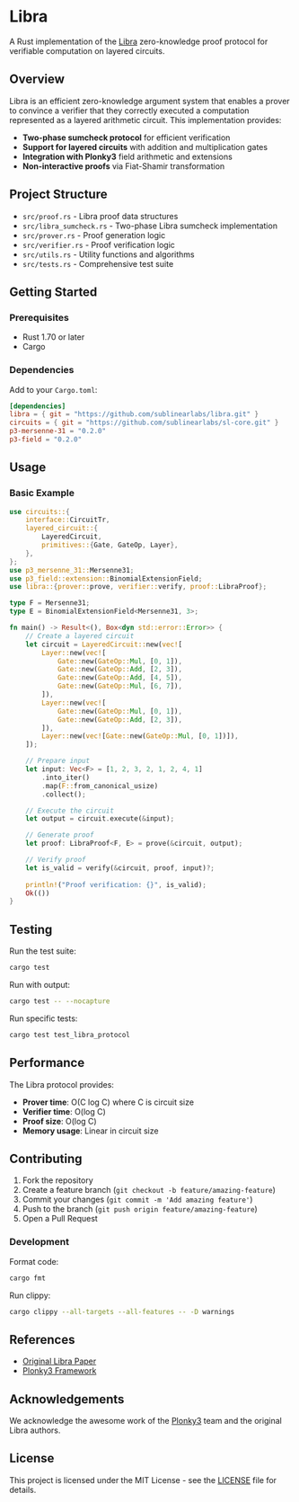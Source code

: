 # Libra

A Rust implementation of the [Libra](https://eprint.iacr.org/2019/317.pdf) zero-knowledge proof protocol for verifiable computation on layered circuits.

## Overview

Libra is an efficient zero-knowledge argument system that enables a prover to convince a verifier that they correctly executed a computation represented as a layered arithmetic circuit. This implementation provides:

- **Two-phase sumcheck protocol** for efficient verification
- **Support for layered circuits** with addition and multiplication gates
- **Integration with Plonky3** field arithmetic and extensions
- **Non-interactive proofs** via Fiat-Shamir transformation

## Project Structure

- `src/proof.rs` - Libra proof data structures
- `src/libra_sumcheck.rs` - Two-phase Libra sumcheck implementation
- `src/prover.rs` - Proof generation logic
- `src/verifier.rs` - Proof verification logic
- `src/utils.rs` - Utility functions and algorithms
- `src/tests.rs` - Comprehensive test suite

## Getting Started

### Prerequisites

- Rust 1.70 or later
- Cargo

### Dependencies

Add to your `Cargo.toml`:

```toml
[dependencies]
libra = { git = "https://github.com/sublinearlabs/libra.git" }
circuits = { git = "https://github.com/sublinearlabs/sl-core.git" }
p3-mersenne-31 = "0.2.0"
p3-field = "0.2.0"
```

## Usage

### Basic Example

```rust
use circuits::{
    interface::CircuitTr,
    layered_circuit::{
        LayeredCircuit,
        primitives::{Gate, GateOp, Layer},
    },
};
use p3_mersenne_31::Mersenne31;
use p3_field::extension::BinomialExtensionField;
use libra::{prover::prove, verifier::verify, proof::LibraProof};

type F = Mersenne31;
type E = BinomialExtensionField<Mersenne31, 3>;

fn main() -> Result<(), Box<dyn std::error::Error>> {
    // Create a layered circuit
    let circuit = LayeredCircuit::new(vec![
        Layer::new(vec![
            Gate::new(GateOp::Mul, [0, 1]),
            Gate::new(GateOp::Add, [2, 3]),
            Gate::new(GateOp::Add, [4, 5]),
            Gate::new(GateOp::Mul, [6, 7]),
        ]),
        Layer::new(vec![
            Gate::new(GateOp::Mul, [0, 1]),
            Gate::new(GateOp::Add, [2, 3]),
        ]),
        Layer::new(vec![Gate::new(GateOp::Mul, [0, 1])]),
    ]);

    // Prepare input
    let input: Vec<F> = [1, 2, 3, 2, 1, 2, 4, 1]
        .into_iter()
        .map(F::from_canonical_usize)
        .collect();

    // Execute the circuit
    let output = circuit.execute(&input);

    // Generate proof
    let proof: LibraProof<F, E> = prove(&circuit, output);

    // Verify proof
    let is_valid = verify(&circuit, proof, input)?;
    
    println!("Proof verification: {}", is_valid);
    Ok(())
}
```

## Testing

Run the test suite:

```bash
cargo test
```

Run with output:

```bash
cargo test -- --nocapture
```

Run specific tests:

```bash
cargo test test_libra_protocol
```

## Performance

The Libra protocol provides:
- **Prover time**: O(C log C) where C is circuit size
- **Verifier time**: O(log C)
- **Proof size**: O(log C)
- **Memory usage**: Linear in circuit size

## Contributing

1. Fork the repository
2. Create a feature branch (`git checkout -b feature/amazing-feature`)
3. Commit your changes (`git commit -m 'Add amazing feature'`)
4. Push to the branch (`git push origin feature/amazing-feature`)
5. Open a Pull Request

### Development

Format code:
```bash
cargo fmt
```

Run clippy:
```bash
cargo clippy --all-targets --all-features -- -D warnings
```

## References

- [Original Libra Paper](https://eprint.iacr.org/2019/317.pdf)
- [Plonky3 Framework](https://github.com/Plonky3/Plonky3)

## Acknowledgements

We acknowledge the awesome work of the [Plonky3](https://github.com/Plonky3/Plonky3) team and the original Libra authors.

## License

This project is licensed under the MIT License - see the [LICENSE](LICENSE) file for details.